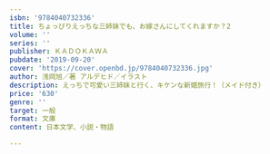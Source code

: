 ```yaml
---
isbn: '9784040732336'
title: ちょっぴりえっちな三姉妹でも、お嫁さんにしてくれますか？2
volume: ''
series: ''
publisher: ＫＡＤＯＫＡＷＡ
pubdate: '2019-09-20'
cover: 'https://cover.openbd.jp/9784040732336.jpg'
author: 浅岡旭／著 アルデヒド／イラスト
description: えっちで可愛い三姉妹と行く、キケンな新婚旅行！（メイド付き）
price: '630'
genre: ''
target: 一般
format: 文庫
content: 日本文学、小説・物語

---
```

